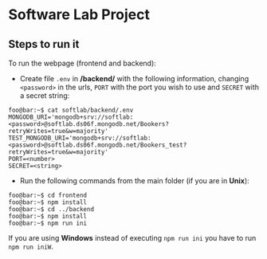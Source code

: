 # Software Lab Project

## Steps to run it

To run the webpage (frontend and backend):

* Create file `.env` in **/backend/** with the following information, changing `<password>` in the urls, `PORT` with the port you wish to use and `SECRET` with a secret string:
```console
foo@bar:~$ cat softlab/backend/.env
MONGODB_URI='mongodb+srv://softlab:<password>@softlab.ds06f.mongodb.net/Bookers?retryWrites=true&w=majority'
TEST_MONGODB_URI='mongodb+srv://softlab:<password>@softlab.ds06f.mongodb.net/Bookers_test?retryWrites=true&w=majority'
PORT=<number>
SECRET=<string>
```

* Run the following commands from the main folder (if you are in **Unix**):
```console
foo@bar:~$ cd frontend
foo@bar:~$ npm install
foo@bar:~$ cd ../backend
foo@bar:~$ npm install
foo@bar:~$ npm run ini
```
If you are using **Windows** instead of executing `npm run ini` you have to run `npm run iniW`.
